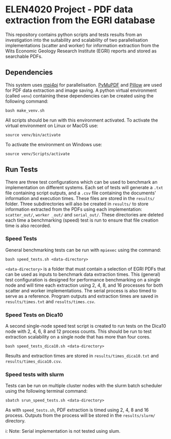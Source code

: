 # ELEN4020 Project - PDF data extraction from the EGRI database 
This repository contains python scripts and tests results from an investigation into the suitability and scalability of two parallelisation implementations (scatter and worker) for information extraction from the Wits Economic Geology Research Institute (EGRI) reports and stored as searchable PDFs.

## Dependencies
This system uses [mpi4pi](https://mpi4py.readthedocs.io/en/stable/) for parallelisation. [PyMuPDF](https://pymupdf.readthedocs.io/en/latest/index.html) and [Pillow](https://pypi.org/project/pillow/) are used for PDF data extraction and image saving.
A python virtual environment (called `venv`) containing these dependencies can be created using the following command: 

```shell
bash make_venv.sh
```
All scripts should be run with this environment activated.
To activate the virtual environment on Linux or MacOS use:
```shell
source venv/bin/activate
```
To activate the environment on Windows use:
```shell
source venv/Scripts/activate
```
## Run Tests
There are three test configurations which can be used to benchmark an implementation on different systems. Each set of tests will generate a `.txt` file containing script outputs, and a `.csv` file containing the documents' information and execution times. These files are stored in the `results/` folder.
Three subdirectories will also be created in `results/` to store information extracted from the PDFs using each implementation: `scatter_out/`, `worker _out/` and `serial_out/`. These directories are deleted each time a benchmarking (speed) test is run to ensure that file creation time is also recorded.
### Speed Tests
General benchmarking tests can be run with `mpiexec` using the command:
```shell
bash speed_tests.sh <data-directory>
```
`<data-directory>` is a folder that must contain a selection of EGRI PDFs that can be used as inputs to benchmark data extraction times.
This (general) test configuration is designed for performance benchmarking on a single node and will time each extraction using 2, 4, 8, and 16 processes for both scatter and worker implementations. The serial process is also timed to serve as a reference. Program outputs and extraction times are saved in `results/times.txt` and `results/times.csv`.
### Speed Tests on Dica10
A second single-node speed test script is created to run tests on the Dica10 node with 2, 4, 6, 8 and 12 process counts. This should be run to test extraction scalability on a single node that has more than four cores.
```shell
bash speed_tests_dica10.sh <data-directory>
```
Results and extraction times are stored in `results/times_dica10.txt` and `results/times_dica10.csv`.
### Speed tests with slurm
Tests can be run on multiple cluster nodes with the slurm batch scheduler using the following terminal command:
```shell
sbatch srun_speed_tests.sh <data-directory>
```
As with `speed_tests.sh`, PDF extraction is timed using 2, 4, 8 and 16 process.
Outputs from the process will be stored in the `results/slurm/` directory. 

ℹ️: Note: Serial implementation is not tested using slum.



